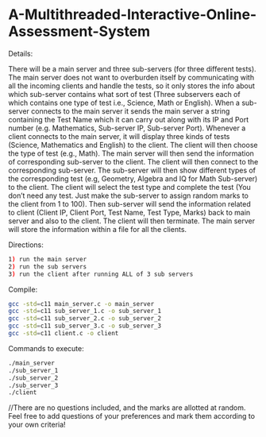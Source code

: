 # A-Multithreaded-Interactive-Online-Assessment-System

Details:

There will be a main server and three sub-servers (for three different tests). The main server does not want to overburden itself by communicating with all the incoming clients and handle the tests, so it only stores the info about which sub-server contains what sort of test (Three subservers each of which contains one type of test i.e., Science, Math or English). When a sub-server connects to the main server it sends the main server a string containing the Test Name which it can carry out along with its IP and Port number (e.g. Mathematics, Sub-server IP, Sub-server Port). Whenever a client connects to the main server, it will display three kinds of tests (Science, Mathematics and English) to the client. The client will then choose the type of test (e.g., Math). The main server will then send the information of corresponding sub-server to the client. The client will then connect to the corresponding sub-server. The sub-server will then show different types of the corresponding test (e.g, Geometry, Algebra and IQ for Math Sub-server) to the client. The client will select the test type and complete the test (You don’t need any test. Just make the sub-server to assign random marks to the client from 1 to 100). Then sub-server will send the information related to client (Client IP, Client Port, Test Name, Test Type, Marks) back to main server and also to the client. The client will then terminate. The main server will store the information within a file for all the clients.

Directions:
```bash
1) run the main server
2) run the sub servers
3) run the client after running ALL of 3 sub servers 
```

Compile:
```bash
gcc -std=c11 main_server.c -o main_server
gcc -std=c11 sub_server_1.c -o sub_server_1
gcc -std=c11 sub_server_2.c -o sub_server_2
gcc -std=c11 sub_server_3.c -o sub_server_3
gcc -std=c11 client.c -o client
```

Commands to execute:
```bash
./main_server
./sub_server_1
./sub_server_2
./sub_server_3
./client
```

//There are no questions included, and the marks are allotted at random. Feel free to add questions of your preferences and mark them according to your own criteria!

